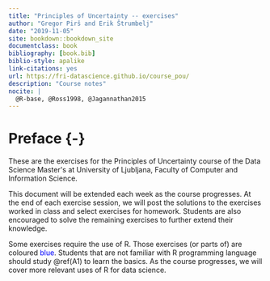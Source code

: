 ```yaml
--- 
title: "Principles of Uncertainty -- exercises"
author: "Gregor Pirš and Erik Štrumbelj"
date: "2019-11-05"
site: bookdown::bookdown_site
documentclass: book
bibliography: [book.bib]
biblio-style: apalike
link-citations: yes
url: https://fri-datascience.github.io/course_pou/
description: "Course notes"
nocite: | 
  @R-base, @Ross1998, @Jagannathan2015
---
```




# Preface {-}

These are the exercises for the Principles of Uncertainty course of the Data Science Master's at University of Ljubljana, Faculty of Computer and Information Science.

This document will be extended each week as the course progresses. At the end of each exercise session, we will post the solutions to the exercises worked in class and select exercises for homework. Students are also encouraged to solve the remaining exercises to further extend their knowledge.

Some exercises require the use of R. Those exercises (or parts of) are coloured <span style="color:blue">blue</span>. Students that are not familiar with R programming language should study \@ref(A1) to learn the basics. As the course progresses, we will cover more relevant uses of R for data science.
